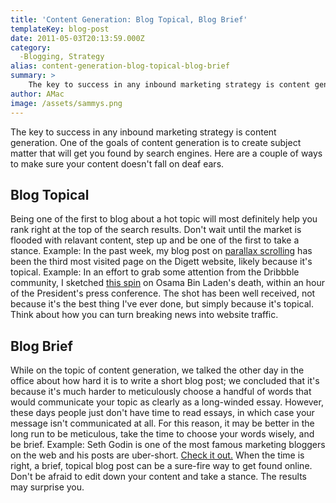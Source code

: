 ```yaml
---
title: 'Content Generation: Blog Topical, Blog Brief'
templateKey: blog-post
date: 2011-05-03T20:13:59.000Z
category: 
  -Blogging, Strategy
alias: content-generation-blog-topical-blog-brief
summary: > 
  	The key to success in any inbound marketing strategy is content generation. One of the goals of content generation is to create subject matter that will get you found by search engines. Here are a couple of ways to make sure your content doesn't fall on deaf ears.  	 
author: AMac
image: /assets/sammys.png
---
```


The key to success in any inbound marketing strategy is content generation. One of the goals of content generation is to create subject matter that will get you found by search engines. Here are a couple of ways to make sure your content doesn't fall on deaf ears.  

Blog Topical
------------

Being one of the first to blog about a hot topic will most definitely help you rank right at the top of the search results. Don't wait until the market is flooded with relavant content, step up and be one of the first to take a stance. Example: In the past week, my blog post on [parallax scrolling](/insights/custom-web-design-trends-parallax-scrolling) has been the third most visited page on the Digett website, likely because it's topical. Example: In an effort to grab some attention from the Dribbble community, I sketched [this spin](https://dribbble.com/shots/159442-Out-of-Business?list=following) on Osama Bin Laden's death, within an hour of the President's press conference. The shot has been well received, not because it's the best thing I've ever done, but simply because it's topical. Think about how you can turn breaking news into website traffic.

Blog Brief
----------

While on the topic of content generation, we talked the other day in the office about how hard it is to write a short blog post; we concluded that it's because it's much harder to meticulously choose a handful of words that would communicate your topic as clearly as a long-winded essay. However, these days people just don't have time to read essays, in which case your message isn't communicated at all. For this reason, it may be better in the long run to be meticulous, take the time to choose your words wisely, and be brief. Example: Seth Godin is one of the most famous marketing bloggers on the web and his posts are uber-short. [Check it out.](http://sethgodin.typepad.com/) When the time is right, a brief, topical blog post can be a sure-fire way to get found online. Don't be afraid to edit down your content and take a stance. The results may surprise you.